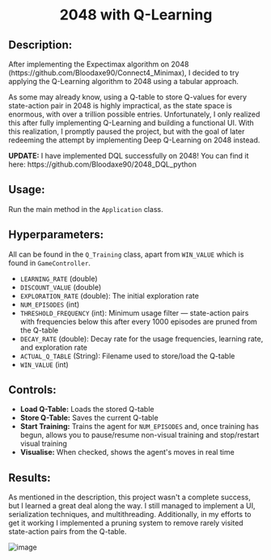 <h1 align="center">2048 with Q-Learning</h1>

<h2>Description:</h2>
<p>
After implementing the Expectimax algorithm on 2048 (https://github.com/Bloodaxe90/Connect4_Minimax), I decided to try applying the Q-Learning algorithm to 2048 using a tabular approach.
</p>
<p>
As some may already know, using a Q-table to store Q-values for every state-action pair in 2048 is highly impractical, as the state space is enormous, with over a trillion possible entries. Unfortunately, I only realized this after fully implementing Q-Learning and building a functional UI. With this realization, I promptly paused the project, but with the goal of later redeeming the attempt by implementing Deep Q-Learning on 2048 instead.
</p>
<p>
<strong>UPDATE:</strong> I have implemented DQL successfully on 2048! You can find it here: https://github.com/Bloodaxe90/2048_DQL_python
</p>

<h2>Usage:</h2>
<p>Run the main method in the <code>Application</code> class.</p>

<h2>Hyperparameters:</h2>
<p>All can be found in the <code>Q_Training</code> class, apart from <code>WIN_VALUE</code> which is found in <code>GameController</code>.</p>
<ul>
  <li><code>LEARNING_RATE</code> (double)</li>
  <li><code>DISCOUNT_VALUE</code> (double)</li>
  <li><code>EXPLORATION_RATE</code> (double): The initial exploration rate</li>
  <li><code>NUM_EPISODES</code> (int)</li>
  <li><code>THRESHOLD_FREQUENCY</code> (int): Minimum usage filter — state-action pairs with frequencies below this after every 1000 episodes are pruned from the Q-table</li>
  <li><code>DECAY_RATE</code> (double): Decay rate for the usage frequencies, learning rate, and exploration rate</li>
  <li><code>ACTUAL_Q_TABLE</code> (String): Filename used to store/load the Q-table</li>
  <li><code>WIN_VALUE</code> (int)</li>
</ul>

<h2>Controls:</h2>
<ul>
  <li><strong>Load Q-Table:</strong> Loads the stored Q-table</li>
  <li><strong>Store Q-Table:</strong> Saves the current Q-table</li>
  <li><strong>Start Training:</strong> Trains the agent for <code>NUM_EPISODES</code> and, once training has begun, allows you to pause/resume non-visual training and stop/restart visual training</li>
  <li><strong>Visualise:</strong> When checked, shows the agent's moves in real time</li>
</ul>

<h2>Results:</h2>
<p>
As mentioned in the description, this project wasn't a complete success, but I learned a great deal along the way. I still managed to implement a UI, serialization techniques, and multithreading. Additionally, in my efforts to get it working I implemented a pruning system to remove rarely visited state-action pairs from the Q-table.
</p>

![image](https://github.com/user-attachments/assets/7f7e049e-1861-463b-9575-773e9d479bc3)





